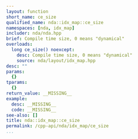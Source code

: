 ```yaml
---
layout: function
short_name: ce_size
qualified_name: nda::idx_map::ce_size
namespaces: [nda, idx_map]
includer: nda/nda.hpp
brief: Compile time size, 0 means "dynamical"
overloads:
  long ce_size() noexcept:
    desc: Compile time size, 0 means "dynamical"
    source: nda/layout/idx_map.hpp
desc: ""
params:
  {}
tparams:
  {}
return_value: __MISSING__
example:
  desc: __MISSING__
  code: __MISSING__
see-also: []
title: nda::idx_map::ce_size
permalink: /cpp-api/nda/idx_map/ce_size
...
```


